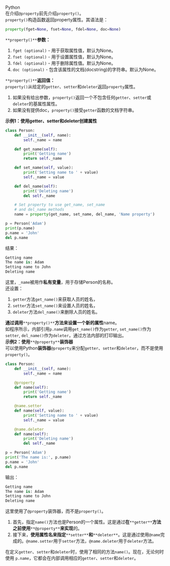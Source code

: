 Python<br />在介绍`@property`前先介绍`property()`。<br />`property()`构造函数返回property属性。其语法是：
```python
property(fget=None, fset=None, fdel=None, doc=None)
```
`**property()**`**参数：**

1. `fget (optional)` - 用于获取属性值，默认为None。
2. `fset (optional)` - 用于设置属性值，默认为None。
3. `fdel (optional)` - 用于删除属性值。默认为None。
4. `doc (optional)` - 包含该属性的文档(docstring)的字符串。默认为None。

`**property()**`**返回值：**<br />`property()`从给定的`getter`、`setter`和`deleter`返回`property`属性。

1. 如果没有给出参数，`property()`返回一个不包含任何`getter`、`setter`或`deleter`的基属性属性。
2. 如果没有提供doc，`property()`接受`getter`函数的文档字符串。

**示例1：使用getter、setter和deleter创建属性**
```python
class Person:
    def __init__(self, name):
        self._name = name

    def get_name(self):
        print('Getting name')
        return self._name

    def set_name(self, value):
        print('Setting name to ' + value)
        self._name = value

    def del_name(self):
        print('Deleting name')
        del self._name

    # Set property to use get_name, set_name
    # and del_name methods
    name = property(get_name, set_name, del_name, 'Name property')

p = Person('Adam')
print(p.name)
p.name = 'John'
del p.name
```
结果：
```python
Getting name
The name is: Adam
Setting name to John
Deleting name
```
这里，`_name`被用作**私有变量**，用于存储Person的名称。<br />还设置：

1. `getter`方法`get_name()`来获取人员的姓名，
2. `setter`方法`set_name()`来设置人员的姓名，
3. `deleter`方法`del_name()`来删除人员的姓名。

**通过调用**`**property()**`**方法来设置一个新的属性**name。<br />如程序所示，内部引用`p.name`调用`get_name()`作为`getter`, `set_name()`作为`setter`, `del_name()`作为`deleter`，通过方法内部的打印输出。<br />**示例2：使用**`**@property**`**装饰器**<br />可以使用Python**装饰器**`@property`来分配`getter`、`setter`和`deleter`，而不是使用`property()`。
```python
class Person:
    def __init__(self, name):
        self._name = name

    @property
    def name(self):
        print('Getting name')
        return self._name

    @name.setter
    def name(self, value):
        print('Setting name to ' + value)
        self._name = value

    @name.deleter
    def name(self):
        print('Deleting name')
        del self._name

p = Person('Adam')
print('The name is:', p.name)
p.name = 'John'
del p.name
```
输出：
```python
Getting name
The name is: Adam
Setting name to John
Deleting name
```
这里使用了`@property`装饰器，而不是`property()`。

1. 首先，指定`name()`方法也是Person的一个属性。这是通过**在**`**getter**`**方法之前使用**`**@property**`**来实现**的。
2. 接下来，**使用属性名来指定**`**setter**`**和**`**deleter**`。这是通过使用`@name`完成的。`@name.setter`用于`setter`方法，`@name.deleter`用于`deleter`方法。

在定义`getter`、`setter`和`deleter`时，使用了相同的方法`name()`。现在，无论何时使用 `p.name`，它都会在内部调用相应的`getter`、`setter`和`deleter`。
